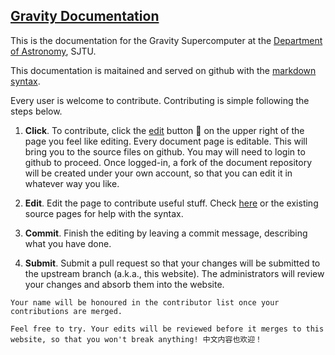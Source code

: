 ## [Gravity Documentation](https://gravity-doc.github.io/)

This is the documentation for the Gravity Supercomputer at the [Department of Astronomy](https://astro.sjtu.edu.cn), SJTU.

This documentation is maitained and served on github with the [markdown syntax](https://docs.github.com/en/free-pro-team@latest/github/writing-on-github/basic-writing-and-formatting-syntax). 

Every user is welcome to contribute. Contributing is simple following the steps below. 

1. **Click**.  To contribute,   click the [edit](https://github.com/gravity-doc/gravity-doc.github.io/edit/master/index.md) button :pencil: on the upper right of the page you feel like editing. Every document page is editable. This will bring you to the source files on github. You may will need to login to github to proceed. Once logged-in, a fork of the document repository will be created under your own account, so that you can edit it in whatever way you like. 

2. **Edit**.   Edit the page to contribute useful stuff. Check [here](https://docs.github.com/en/free-pro-team@latest/github/writing-on-github/basic-writing-and-formatting-syntax) or the existing source pages for help with the syntax.

3. **Commit**.   Finish the editing by leaving a commit message, describing what you have done.

4. **Submit**.   Submit a pull request so that your changes will be submitted to the upstream branch (a.k.a., this website). The administrators will review your changes and absorb them into the website. 

```tip
Your name will be honoured in the contributor list once your contributions are merged. 

Feel free to try. Your edits will be reviewed before it merges to this website, so that you won't break anything! 中文内容也欢迎！
```

